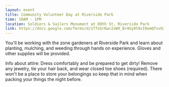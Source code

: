 ```yaml
---
layout: event
title: Community Volunteer Day at Riverside Park
time: 10AM - 1PM
location: Soldiers & Sailors Monument at 89th St, Riverside Park
link: https://docs.google.com/forms/d/1ffaSrKwc2sWX_Br4Gy9t8vI9omQfvvUzQwBxubF-8MQ/viewform
---
```

You'll be working with the zone gardeners at Riverside Park and learn about planting, mulching, and weeding through hands on experience. Gloves and other supplies will be provided.

Info about attire: Dress comfortably and be prepared to get dirty! Remove any jewelry, tie your hair back, and wear closed toe shoes (required). There won't be a place to store your belongings so keep that in mind when packing your things the night before.